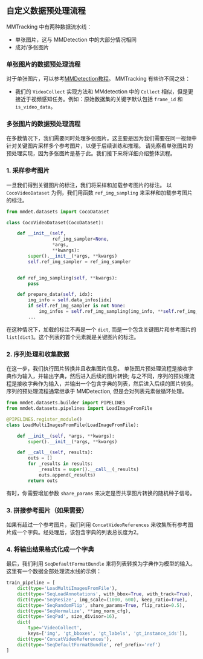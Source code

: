 ## 自定义数据预处理流程

MMTracking 中有两种数据流水线：

- 单张图片，这与 MMDetection 中的大部分情况相同
- 成对/多张图片

### 单张图片的数据预处理流程

对于单张图片，可以参考[MMDetection教程](https://mmdetection.readthedocs.io/en/latest/tutorials/data_pipeline.html)。
MMTracking 有些许不同之处：

- 我们的 `VideoCollect` 实现方法和 MMdetection 中的 `Collect` 相似，但是更接近于视频感知任务。例如：原始数据集的关键字默认包括 `frame_id` 和 `is_video_data`。

### 多张图片的数据预处理流程

在多数情况下，我们需要同时处理多张图片。这主要是因为我们需要在同一视频中针对关键图片采样多个参考图片，以便于后续训练和推理。
请先察看单张图片的预处理实现，因为多张图片是基于此。我们接下来将详细介绍整体流程。

### 1. 采样参考图片

一旦我们得到关键图片的标注，我们将采样和加载参考图片的标注。
以 `CocoVideoDataset` 为例，我们用函数 `ref_img_sampling` 来采样和加载参考图片的标注。

```python
from mmdet.datasets import CocoDataset

class CocoVideoDataset(CocoDataset):

    def __init__(self,
                 ref_img_sampler=None,
                 *args,
                 **kwargs):
        super().__init__(*args, **kwargs)
        self.ref_img_sampler = ref_img_sampler


    def ref_img_sampling(self, **kwargs):
        pass

    def prepare_data(self, idx):
        img_info = self.data_infos[idx]
        if self.ref_img_sampler is not None:
            img_infos = self.ref_img_sampling(img_info, **self.ref_img_sampler)
        ...
```

在这种情况下，加载的标注不再是一个 `dict`, 而是一个包含关键图片和参考图片的 `list[dict]`。这个列表的首个元素就是关键图片的标注。

### 2. 序列处理和收集数据

在这一步，我们执行图片转换并且收集图片信息。
单张图片预处理流程是接收字典作为输入，并输出字典，然后进入后续的图片转换; 与之不同，序列的预处理流程是接收字典作为输入，并输出一个包含字典的列表，然后进入后续的图片转换。
序列的预处理流程通常继承于 MMDetection, 但是会对列表元素做循环处理。

```python
from mmdet.datasets.builder import PIPELINES
from mmdet.datasets.pipelines import LoadImageFromFile

@PIPELINES.register_module()
class LoadMultiImagesFromFile(LoadImageFromFile):

    def __init__(self, *args, **kwargs):
        super().__init__(*args, **kwargs)

    def __call__(self, results):
        outs = []
        for _results in results:
            _results = super().__call__(_results)
            outs.append(_results)
        return outs

```

有时，你需要增加参数 `share_params` 来决定是否共享图片转换的随机种子信号。

### 3. 拼接参考图片（如果需要）

如果有超过一个参考图片，我们利用 `ConcatVideoReferences` 来收集所有参考图片成一个字典。经处理后，该包含字典的列表总长度为2。

### 4. 将输出结果格式化成一个字典

最后，我们利用 `SeqDefaultFormatBundle` 来将列表转换为字典作为模型的输入。这里有一个数据全部处理流水线的示例：

```python
train_pipeline = [
    dict(type='LoadMultiImagesFromFile'),
    dict(type='SeqLoadAnnotations', with_bbox=True, with_track=True),
    dict(type='SeqResize', img_scale=(1000, 600), keep_ratio=True),
    dict(type='SeqRandomFlip', share_params=True, flip_ratio=0.5),
    dict(type='SeqNormalize', **img_norm_cfg),
    dict(type='SeqPad', size_divisor=16),
    dict(
        type='VideoCollect',
        keys=['img', 'gt_bboxes', 'gt_labels', 'gt_instance_ids']),
    dict(type='ConcatVideoReferences'),
    dict(type='SeqDefaultFormatBundle', ref_prefix='ref')
]
```
